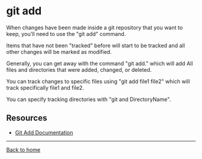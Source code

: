 # git add

When changes have been made inside a git repository that you want to keep, you'll need to use the "git add" command.

Items that have not been "tracked" before will start to be tracked and all other changes will be marked as modified.

Generally, you can get away with the command "git add." which will add All files and directories that were added, changed, or deleted.

You can track changes to specific files using "git add file1 file2" which will track specifically file1 and file2.

You can specify tracking directories with "git and DirectoryName".

## Resources

- [Git Add Documentation](https://git-scm.com/docs/git-add)

---

[Back to home](../README.md)